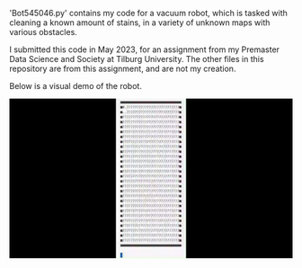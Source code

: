 'Bot545046.py' contains my code for a vacuum robot, which is tasked with cleaning a known amount of stains, in a variety of unknown maps with various obstacles.

I submitted this code in May 2023, for an assignment from my Premaster Data Science and Society at Tilburg University. The other files in this repository are from this assignment, and are not my creation.

Below is a visual demo of the robot. 

![til](https://github.com/rldekkers/msc-datascience-robot-assignment/blob/eb3aefec53200a63c6237fe765258b38443d7d5e/robotgif.gif)
